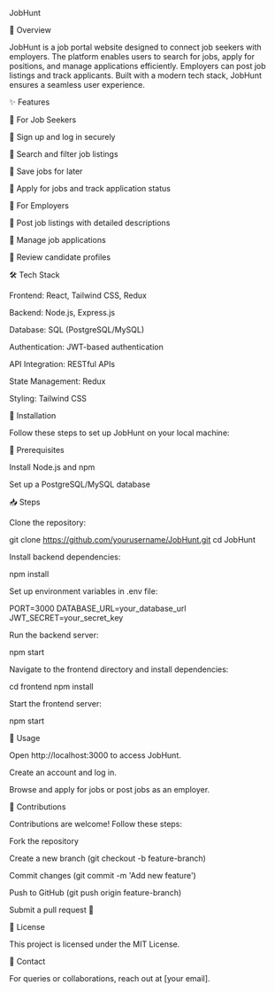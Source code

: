 JobHunt

📌 Overview

JobHunt is a job portal website designed to connect job seekers with employers. The platform enables users to search for jobs, apply for positions, and manage applications efficiently. Employers can post job listings and track applicants. Built with a modern tech stack, JobHunt ensures a seamless user experience.

✨ Features

🔹 For Job Seekers

🔹 Sign up and log in securely

🔹 Search and filter job listings

🔹 Save jobs for later

🔹 Apply for jobs and track application status

🔹 For Employers

🔹 Post job listings with detailed descriptions

🔹 Manage job applications

🔹 Review candidate profiles

🛠️ Tech Stack

Frontend: React, Tailwind CSS, Redux

Backend: Node.js, Express.js

Database: SQL (PostgreSQL/MySQL)

Authentication: JWT-based authentication

API Integration: RESTful APIs

State Management: Redux

Styling: Tailwind CSS

🚀 Installation

Follow these steps to set up JobHunt on your local machine:

🔧 Prerequisites

Install Node.js and npm

Set up a PostgreSQL/MySQL database

📥 Steps

Clone the repository:

git clone https://github.com/yourusername/JobHunt.git
cd JobHunt

Install backend dependencies:

npm install

Set up environment variables in .env file:

PORT=3000
DATABASE_URL=your_database_url
JWT_SECRET=your_secret_key

Run the backend server:

npm start

Navigate to the frontend directory and install dependencies:

cd frontend
npm install

Start the frontend server:

npm start

📌 Usage

Open http://localhost:3000 to access JobHunt.

Create an account and log in.

Browse and apply for jobs or post jobs as an employer.

🤝 Contributions

Contributions are welcome! Follow these steps:

Fork the repository

Create a new branch (git checkout -b feature-branch)

Commit changes (git commit -m 'Add new feature')

Push to GitHub (git push origin feature-branch)

Submit a pull request 🚀

📜 License

This project is licensed under the MIT License.

📧 Contact

For queries or collaborations, reach out at [your email].
